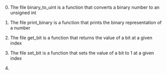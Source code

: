 0. The file binary_to_uint is a function that converts a binary number to an unsigned int

1. The file print_binary is a function that prints the binary representation of a number

2. The file get_bit is a function that returns the value of a bit at a given index

3. The file set_bit is a function that sets the value of a bit to 1 at a given index

4. 
